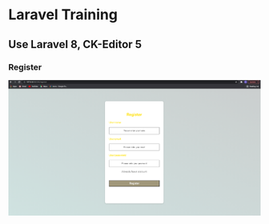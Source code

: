 # Laravel Training 
## Use Laravel 8, CK-Editor 5

<!-- The following are Output of This project -->
### Register
<img src="public/projectoutput/register.png">
